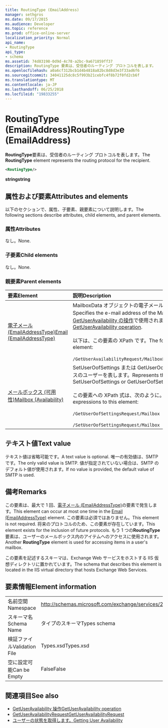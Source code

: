 ```yaml
---
title: RoutingType (EmailAddress)
manager: sethgros
ms.date: 09/17/2015
ms.audience: Developer
ms.topic: reference
ms.prod: office-online-server
localization_priority: Normal
api_name:
- RoutingType
api_type:
- schema
ms.assetid: 74d83198-0d9d-4c78-a2bc-9a671859ff37
description: RoutingType 要素は、受信者のルーティング プロトコルを表します。
ms.openlocfilehash: a0a6cf312bcb1d4b4818a82bc8d8d3e3f33ad6f6
ms.sourcegitcommit: 34041125dc8c5f993b21cebfc4f8b72f0fd2cb6f
ms.translationtype: MT
ms.contentlocale: ja-JP
ms.lasthandoff: 06/25/2018
ms.locfileid: "19833255"
---
```

# <a name="routingtype-emailaddress"></a><span data-ttu-id="4f037-103">RoutingType (EmailAddress)</span><span class="sxs-lookup"><span data-stu-id="4f037-103">RoutingType (EmailAddress)</span></span>

<span data-ttu-id="4f037-104">**RoutingType**要素は、受信者のルーティング プロトコルを表します。</span><span class="sxs-lookup"><span data-stu-id="4f037-104">The **RoutingType** element represents the routing protocol for the recipient.</span></span> 
  
```XML
<RoutingType/>
```

 <span data-ttu-id="4f037-105">**string**</span><span class="sxs-lookup"><span data-stu-id="4f037-105">**string**</span></span>
## <a name="attributes-and-elements"></a><span data-ttu-id="4f037-106">属性および要素</span><span class="sxs-lookup"><span data-stu-id="4f037-106">Attributes and elements</span></span>

<span data-ttu-id="4f037-107">以下のセクションで、属性、子要素、親要素について説明します。</span><span class="sxs-lookup"><span data-stu-id="4f037-107">The following sections describe attributes, child elements, and parent elements.</span></span>
  
### <a name="attributes"></a><span data-ttu-id="4f037-108">属性</span><span class="sxs-lookup"><span data-stu-id="4f037-108">Attributes</span></span>

<span data-ttu-id="4f037-109">なし。</span><span class="sxs-lookup"><span data-stu-id="4f037-109">None.</span></span>
  
### <a name="child-elements"></a><span data-ttu-id="4f037-110">子要素</span><span class="sxs-lookup"><span data-stu-id="4f037-110">Child elements</span></span>

<span data-ttu-id="4f037-111">なし。</span><span class="sxs-lookup"><span data-stu-id="4f037-111">None.</span></span>
  
### <a name="parent-elements"></a><span data-ttu-id="4f037-112">親要素</span><span class="sxs-lookup"><span data-stu-id="4f037-112">Parent elements</span></span>

|<span data-ttu-id="4f037-113">**要素**</span><span class="sxs-lookup"><span data-stu-id="4f037-113">**Element**</span></span>|<span data-ttu-id="4f037-114">**説明**</span><span class="sxs-lookup"><span data-stu-id="4f037-114">**Description**</span></span>|
|:-----|:-----|
|[<span data-ttu-id="4f037-115">電子メール (EmailAddressType)</span><span class="sxs-lookup"><span data-stu-id="4f037-115">Email (EmailAddressType)</span></span>](email-emailaddresstype.md) <br/> |<span data-ttu-id="4f037-116">MailboxData オブジェクトの電子メール アドレスを指定します。</span><span class="sxs-lookup"><span data-stu-id="4f037-116">Specifies the e-mail address of the MailboxData object.</span></span> <span data-ttu-id="4f037-117">この要素は、 [GetUserAvailability の操作](getuseravailability-operation.md)で使用されます。</span><span class="sxs-lookup"><span data-stu-id="4f037-117">This element is used in the [GetUserAvailability operation](getuseravailability-operation.md).</span></span>  <br/><br/> <span data-ttu-id="4f037-118">以下は、この要素の XPath です。</span><span class="sxs-lookup"><span data-stu-id="4f037-118">The following is the XPath to this element:</span></span>  <br/><br/>  `/GetUserAvailabilityRequest/MailboxDataArray/MailboxData[i]/Email` <br/> |
|[<span data-ttu-id="4f037-119">メールボックス (可用性)</span><span class="sxs-lookup"><span data-stu-id="4f037-119">Mailbox (Availability)</span></span>](mailbox-availability.md) <br/> | <span data-ttu-id="4f037-120">SetUserOofSettings または GetUserOofSettings の要求をメールボックスのユーザーを表します。</span><span class="sxs-lookup"><span data-stu-id="4f037-120">Represents the mailbox user for a SetUserOofSettings or GetUserOofSettings request.</span></span>  <br/><br/>  <span data-ttu-id="4f037-121">この要素への XPath 式は、次のように。</span><span class="sxs-lookup"><span data-stu-id="4f037-121">The following are the XPath expressions to this element:</span></span> <br/> <br/>  `/GetUserOofSettingsRequest/Mailbox` <br/><br/>  `/SetUserOofSettingsRequest/Mailbox` <br/> |
   
## <a name="text-value"></a><span data-ttu-id="4f037-122">テキスト値</span><span class="sxs-lookup"><span data-stu-id="4f037-122">Text value</span></span>

<span data-ttu-id="4f037-123">テキスト値は省略可能です。</span><span class="sxs-lookup"><span data-stu-id="4f037-123">A text value is optional.</span></span> <span data-ttu-id="4f037-124">唯一の有効値は、SMTP です。</span><span class="sxs-lookup"><span data-stu-id="4f037-124">The only valid value is SMTP.</span></span> <span data-ttu-id="4f037-125">値が指定されていない場合は、SMTP のデフォルト値が使用されます。</span><span class="sxs-lookup"><span data-stu-id="4f037-125">If no value is provided, the default value of SMTP is used.</span></span>
  
## <a name="remarks"></a><span data-ttu-id="4f037-126">備考</span><span class="sxs-lookup"><span data-stu-id="4f037-126">Remarks</span></span>

<span data-ttu-id="4f037-127">この要素は、最大で 1 回、[電子メール (EmailAddressType)](email-emailaddresstype.md)の要素で発生します。</span><span class="sxs-lookup"><span data-stu-id="4f037-127">This element can occur at most one time in the [Email (EmailAddressType)](email-emailaddresstype.md) element.</span></span> <span data-ttu-id="4f037-128">この要素は必須ではありません。</span><span class="sxs-lookup"><span data-stu-id="4f037-128">This element is not required.</span></span> <span data-ttu-id="4f037-129">将来のプロトコルのため、この要素が存在しています。</span><span class="sxs-lookup"><span data-stu-id="4f037-129">This element exists for the inclusion of future protocols.</span></span> <span data-ttu-id="4f037-130">もう 1 つの**RoutingType**要素は、ユーザーのメールボックス内のアイテムへのアクセスに使用されます。</span><span class="sxs-lookup"><span data-stu-id="4f037-130">Another **RoutingType** element is used for accessing items in a user's mailbox.</span></span> 
  
<span data-ttu-id="4f037-131">この要素を記述するスキーマは、Exchange Web サービスをホストする IIS 仮想ディレクトリに置かれています。</span><span class="sxs-lookup"><span data-stu-id="4f037-131">The schema that describes this element is located in the IIS virtual directory that hosts Exchange Web Services.</span></span>
  
## <a name="element-information"></a><span data-ttu-id="4f037-132">要素情報</span><span class="sxs-lookup"><span data-stu-id="4f037-132">Element information</span></span>

|||
|:-----|:-----|
|<span data-ttu-id="4f037-133">名前空間</span><span class="sxs-lookup"><span data-stu-id="4f037-133">Namespace</span></span>  <br/> |http://schemas.microsoft.com/exchange/services/2006/types  <br/> |
|<span data-ttu-id="4f037-134">スキーマ名</span><span class="sxs-lookup"><span data-stu-id="4f037-134">Schema Name</span></span>  <br/> |<span data-ttu-id="4f037-135">タイプのスキーマ</span><span class="sxs-lookup"><span data-stu-id="4f037-135">Types schema</span></span>  <br/> |
|<span data-ttu-id="4f037-136">検証ファイル</span><span class="sxs-lookup"><span data-stu-id="4f037-136">Validation File</span></span>  <br/> |<span data-ttu-id="4f037-137">Types.xsd</span><span class="sxs-lookup"><span data-stu-id="4f037-137">Types.xsd</span></span>  <br/> |
|<span data-ttu-id="4f037-138">空に設定可能</span><span class="sxs-lookup"><span data-stu-id="4f037-138">Can be Empty</span></span>  <br/> |<span data-ttu-id="4f037-139">False</span><span class="sxs-lookup"><span data-stu-id="4f037-139">False</span></span>  <br/> |
   
## <a name="see-also"></a><span data-ttu-id="4f037-140">関連項目</span><span class="sxs-lookup"><span data-stu-id="4f037-140">See also</span></span>

- [<span data-ttu-id="4f037-141">GetUserAvailability 操作</span><span class="sxs-lookup"><span data-stu-id="4f037-141">GetUserAvailability operation</span></span>](getuseravailability-operation.md)
- [<span data-ttu-id="4f037-142">GetUserAvailabilityRequest</span><span class="sxs-lookup"><span data-stu-id="4f037-142">GetUserAvailabilityRequest</span></span>](getuseravailabilityrequest.md)
- [<span data-ttu-id="4f037-143">ユーザーの状態を取得します。</span><span class="sxs-lookup"><span data-stu-id="4f037-143">Getting User Availability</span></span>](http://msdn.microsoft.com/library/d4133fcb-9b0f-4e6b-aadf-a389da83516a%28Office.15%29.aspx)

